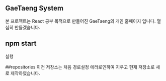 ## GaeTaeng System
본 프로젝트는 React 공부 목적으로 만들어진 GaeTaeng의 개인 홈페이지 입니다.
열심히 만들겠습니다.


## npm start
실행

##repositories
이전 저장소는 처음 경로설정 에러로인하여 지우고
현재 저장소로 새로 제작하였습니다.